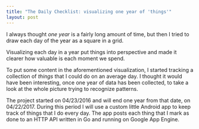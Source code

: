```yaml
---
title: "The Daily Checklist: visualizing one year of 'things'"
layout: post
---
```


I always thought *one year* is a fairly long amount of time, but then I tried to draw each day of the year as a square in a grid.

Visualizing each day in a year put things into perspective and made it clearer how valuable is each moment we spend.

To put some content in the aforementioned visualization, I started tracking a collection of *things* that I could do on an average day. I thought it would have been interesting, once one year of data has been collected, to take a look at the whole picture trying to recognize patterns.

The project started on 04/23/2016 and will end one year from that date, on 04/22/2017. During this period I will use a custom little Android app to keep track of things that I do every day. The app posts each thing that I mark as done to an HTTP API written in Go and running on Google App Engine.

